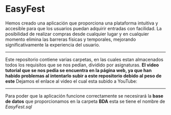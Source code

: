 # EasyFest
Hemos creado una aplicación que proporciona una plataforma intuitiva y accesible para que los usuarios puedan adquirir entradas con facilidad. La posibilidad de realizar compras desde cualquier lugar y en cualquier momento elimina las barreras físicas y temporales, mejorando significativamente la experiencia del usuario. 

---
Este repositorio contiene varias carpetas, en las cuales estan almacenados todos los requisitos que se nos pedían, dividido por asignaturas.
**El video tutorial que se nos pedía se encuentra en la página web, ya que han habido problemas al intentarlo subir a este repositorio debido al peso de este** Dejamos el enlace al video el cual esta subido a YouTube: 


---
Para poder que la aplicación funcione correctamente se necesirará la **base de datos** que proporcionamos en la carpeta **BDA** esta se tiene el nombre de *EasyFest.sql*


